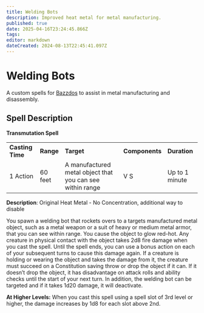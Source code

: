```yaml
---
title: Welding Bots
description: Improved heat metal for metal manufacturing.
published: true
date: 2025-04-16T23:24:45.866Z
tags: 
editor: markdown
dateCreated: 2024-08-13T22:45:41.097Z
---
```


# Welding Bots

A custom spells for [Bazzdos](/characters/bazzdos) to assist in metal manufacturing and disassembly.

## Spell Description

**Transmutation Spell** 

|     |     |     |     |     |
| --- | --- | --- | --- | --- |
| **Casting Time** | **Range** | **Target** | **Components** | **Duration** |
| 1 Action | 60 feet | A manufactured metal object that you can see within range | V S | Up to 1 minute |

**Description**: Original Heat Metal - No Concentration, additional way to disable 

You spawn a welding bot that rockets overs to a targets manufactured metal object, such as a metal weapon or a suit of heavy or medium metal armor, that you can see within range. You cause the object to glow red-hot. Any creature in physical contact with the object takes 2d8 fire damage when you cast the spell. Until the spell ends, you can use a bonus action on each of your subsequent turns to cause this damage again. If a creature is holding or wearing the object and takes the damage from it, the creature must succeed on a Constitution saving throw or drop the object if it can. If it doesn’t drop the object, it has disadvantage on attack rolls and ability checks until the start of your next turn. In addition, the welding bot can be targeted and if it takes 1d20 damage, it will deactivate. 

**At Higher Levels:** When you cast this spell using a spell slot of 3rd level or higher, the damage increases by 1d8 for each slot above 2nd.